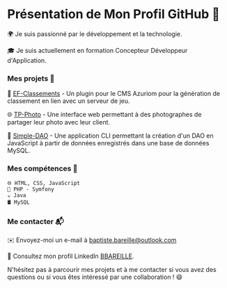 <h1>Présentation de Mon Profil GitHub 🚀</h1>

   🌍 Je suis passionné par le développement et la technologie.
   
   🎓 Je suis actuellement en formation Concepteur Développeur d'Application.

<h3>Mes projets 📂</h3>

   🧩 [EF-Classements](https://github.com/BBareille/ef-classements) - Un plugin pour le CMS Azuriom pour la génération de classement en lien avec un serveur            de jeu.

   🌐 [TP-Photo](https://github.com/BBareille/TP-Photo) - Une interface web permettant à des photographes de partager leur photo avec leur client.
    
   🤖 [Simple-DAO](https://github.com/BBareille/simple-dao) - Une application CLI permettant la création d'un DAO en JavaScript à partir de données enregistrés dans une base de données MySQL.

<h3>Mes compétences 💪</h3>

    🌐 HTML, CSS, JavaScript
    🐘 PHP - Symfony
    ☕ Java
    🛢️ MySQL

<h3>Me contacter 📬</h3>


   ✉️ Envoyez-moi un e-mail à baptiste.bareille@outlook.com
   
   💼 Consultez mon profil LinkedIn [BBAREILLE](https://www.linkedin.com/in/baptiste-bareille-0b8103259/).

N'hésitez pas à parcourir mes projets et à me contacter si vous avez des questions ou si vous êtes intéressé par une collaboration ! 😄
